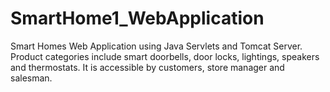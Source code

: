 # SmartHome1_WebApplication
Smart Homes Web Application using Java Servlets and Tomcat Server. Product categories include smart doorbells, door locks, lightings, speakers and thermostats. It is accessible by customers, store manager and salesman.
